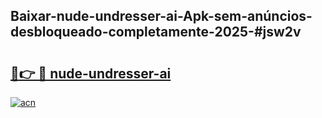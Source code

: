 ## Baixar-nude-undresser-ai-Apk-sem-anúncios-desbloqueado-completamente-2025-#jsw2v

# <h2><a href="https://ainizakaria.my?title=nude-undresser-ai&ref=22M">🔗👉 🔴 nude-undresser-ai</a></h2>

[![acn](https://github.com/user-attachments/assets/0f9c940e-d8b0-45ae-aac7-cd30a18b3e1c)](https://ainizakaria.my?title=nude-undresser-ai&ref=22M)

